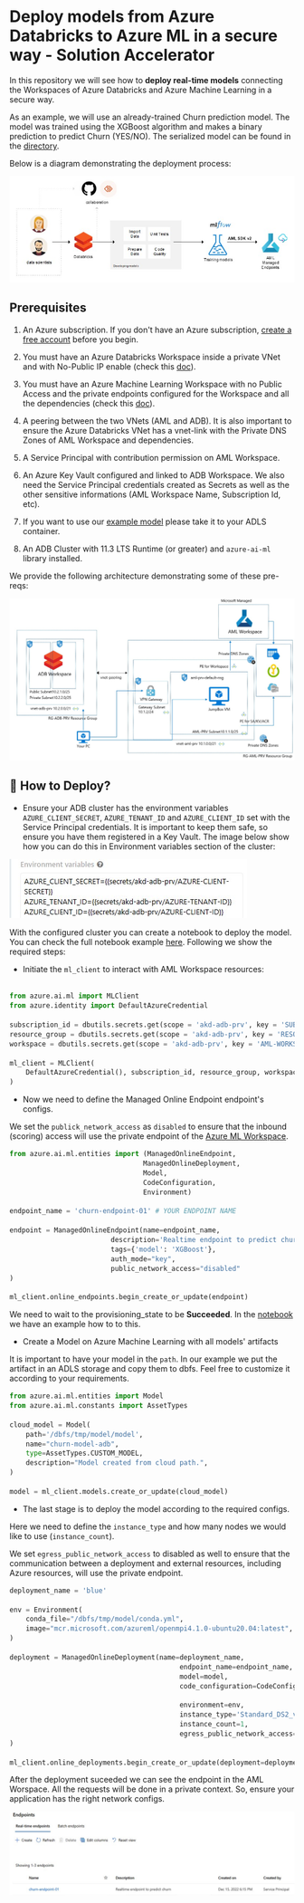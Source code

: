 # Deploy models from Azure Databricks to Azure ML in a secure way - Solution Accelerator

In this repository we will see how to **deploy real-time models** connecting the Workspaces of Azure Databricks and Azure Machine Learning in a secure way.

As an example, we will use an already-trained Churn prediction model. The model was trained using the XGBoost algorithm and makes a binary prediction to predict Churn (YES/NO). The serialized model can be found in the [directory](churn-deploy/model/).

Below is a diagram demonstrating the deployment process:

![](/images/deployment-flow.jpg)

## Prerequisites

1. An Azure subscription. If you don't have an Azure subscription, [create a free account](https://aka.ms/AzureMLFree) before you begin.

2. You must have an Azure Databricks Workspace inside a private VNet and with No-Public IP enable (check this [doc](https://learn.microsoft.com/en-us/azure/databricks/security/secure-cluster-connectivity)). 

3. You must have an Azure Machine Learning Workspace with no Public Access and the private endpoints configured for the Workspace and all the dependencies (check this [doc](https://learn.microsoft.com/en-us/azure/machine-learning/how-to-secure-workspace-vnet?tabs=pe%2Ccli)).

4. A peering between the two VNets (AML and ADB). It is also important to ensure the Azure Databricks VNet has a vnet-link with the Private DNS Zones of AML Workspace and dependencies.

5. A Service Principal with contribution permission on AML Workspace.

6. An Azure Key Vault configured and linked to ADB Workspace. We also need the Service Principal credentials created as Secrets as well as the other sensitive informations (AML Workspace Name, Subscription Id, etc).

7. If you want to use our [example model](churn-deploy/) please take it to your ADLS container.

8. An ADB Cluster with 11.3 LTS Runtime (or greater) and ``azure-ai-ml`` library installed.

We provide the following architecture demonstrating some of these pre-reqs:

![](/images/architecture-adb-aml-prv.jpg)

## :thinking: How to Deploy?

- Ensure your ADB cluster has the environment variables ``AZURE_CLIENT_SECRET``, ``AZURE_TENANT_ID`` and ``AZURE_CLIENT_ID`` set with the Service Principal credentials. It is important to keep them safe, so ensure you have them registered in a Key Vault. The image below show how you can do this in Environment variables section of the cluster:

![](/images/environment-variables.jpg)


With the configured cluster you can create a notebook to deploy the model. You can check the full notebook example [here](notebooks/deploy-model-to-aml.ipynb). Following we show the required steps:

- Initiate the `ml_client` to interact with AML Workspace resources:

```python

from azure.ai.ml import MLClient
from azure.identity import DefaultAzureCredential

subscription_id = dbutils.secrets.get(scope = 'akd-adb-prv', key = 'SUBSCRIPTION-ID')
resource_group = dbutils.secrets.get(scope = 'akd-adb-prv', key = 'RESOURCE-GROUP')
workspace = dbutils.secrets.get(scope = 'akd-adb-prv', key = 'AML-WORKSPACE-NAME')

ml_client = MLClient(
    DefaultAzureCredential(), subscription_id, resource_group, workspace
)

```

- Now we need to define the Managed Online Endpoint endpoint's configs. 

We set the ``publick_network_access`` as ``disabled`` to ensure that the inbound (scoring) access will use the private endpoint of the [Azure ML Workspace](https://learn.microsoft.com/en-us/azure/machine-learning/how-to-configure-private-link).

```python
from azure.ai.ml.entities import (ManagedOnlineEndpoint, 
                                 ManagedOnlineDeployment, 
                                 Model, 
                                 CodeConfiguration, 
                                 Environment)

endpoint_name = 'churn-endpoint-01' # YOUR ENDPOINT NAME

endpoint = ManagedOnlineEndpoint(name=endpoint_name,  
                         description='Realtime endpoint to predict churn', 
                         tags={'model': 'XGBoost'}, 
                         auth_mode="key", 
                         public_network_access="disabled" 
)

ml_client.online_endpoints.begin_create_or_update(endpoint)
```

We need to wait to the provisioning_state to be **Succeeded**. In the [notebook](notebooks/deploy-model-to-aml.ipynb) we have an example how to to this.

- Create a Model on Azure Machine Learning with all models' artifacts

It is important to have your model in the `path`. In our example we put the artifact in an ADLS storage and copy them to dbfs. Feel free to customize it according to your requirements.

```python
from azure.ai.ml.entities import Model
from azure.ai.ml.constants import AssetTypes

cloud_model = Model(
    path='/dbfs/tmp/model/model',
    name="churn-model-adb",
    type=AssetTypes.CUSTOM_MODEL,
    description="Model created from cloud path.",
)

model = ml_client.models.create_or_update(cloud_model)
```

- The last stage is to deploy the model according to the required configs.

Here we need to define the `instance_type` and how many nodes we would like to use (`instance_count`).

We set `egress_public_network_access` to disabled as well to ensure that the communication between a deployment and external resources, including Azure resources, will use the private endpoint.

```python
deployment_name = 'blue'

env = Environment(
    conda_file="/dbfs/tmp/model/conda.yml",
    image="mcr.microsoft.com/azureml/openmpi4.1.0-ubuntu20.04:latest",
)

deployment = ManagedOnlineDeployment(name=deployment_name, 
                                          endpoint_name=endpoint_name, 
                                          model=model, 
                                          code_configuration=CodeConfiguration(code='/dbfs/tmp/onlinescoring/',
                                                                               scoring_script='score.py'),
                                          environment=env, 
                                          instance_type='Standard_DS2_v2', 
                                          instance_count=1, 
                                          egress_public_network_access="disabled"
)

ml_client.online_deployments.begin_create_or_update(deployment=deployment)
```

After the deployment suceeded we can see the endpoint in the AML Worspace. All the requests will be done in a private context. So, ensure your application has the right network configs.

![](/images/endpoint-aml.jpg)
